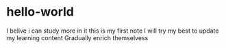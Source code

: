 # hello-world
I belive i can study more in it
this is my first note 
I will try my best to update my learning content 
Gradually enrich themselvess
